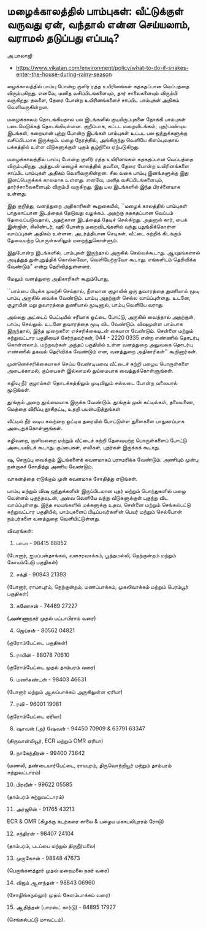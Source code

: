 
# மழைக்காலத்தில் பாம்புகள்: வீட்டுக்குள் வருவது ஏன், வந்தால் என்ன செய்யலாம், வராமல் தடுப்பது எப்படி?

அ.பாலாஜி

* <https://www.vikatan.com/environment/policy/what-to-do-if-snakes-enter-the-house-during-rainy-season>

ழைக்காலத்தில் பாம்பு போன்ற குளிர் ரத்த உயிரினங்கள் கதகதப்பான வெப்பத்தை விரும்புகிறது. எனவே, மனித வசிப்பிடங்களையும், தார் சாலைகளையும் விரும்பி வருகிறது. தவளை, தேரை போன்ற உயிரினங்களைச் சாப்பிட பாம்புகள் அதிகம் வெளிவருகின்றன.

மழைக்காலம் தொடங்கியதால் பல இடங்களில் குடியிருப்புகளை நோக்கி பாம்புகள் படையெடுக்கத் தொடங்கியுள்ளன. குறிப்பாக, கட்டட மறைவிடங்கள், புதர்மண்டிய இடங்கள், கறையான் புற்று போன்ற இடங்கள் பாம்புகள் உட்பட பல ஜந்துக்களுக்கு வசிப்பிடமாக இருக்கும். மழை நேரத்தில், அங்கிருந்து வெளியே கிளம்புவதால் பக்கத்தில் உள்ள வீடுகளுக்குள் புகும் சூழ்நிலை ஏற்படுகிறது.

மழைக்காலத்தில் பாம்பு போன்ற குளிர் ரத்த உயிரினங்கள் கதகதப்பான வெப்பத்தை விரும்புகிறது. அத்துடன் மழைக் காலத்தில் தவளை, தேரை போன்ற உயிரினங்களை சாப்பிட பாம்புகள் அதிகம் வெளிவருகின்றன. சில வகை பாம்பு இனங்களுக்கு இது இனப்பெருக்கக் காலமாக உள்ளது. எனவே, மனித வசிப்பிடங்களையும், தார்ச்சாலைகளையும் விரும்பி வருகிறது. இது பல இடங்களில் இந்த பிரச்னையாக உள்ளது.

இது குறித்து, வனத்துறை அதிகாரிகள் கூறுகையில், ``மழைக் காலத்தில் பாம்புகள் பாதுகாப்பான இடத்தைத் தேடுவது வழக்கம். அதற்கு கதகதப்பான வெப்பம் தேவைப்படுவதால், அதற்கான இடத்தைத் தேடிச் செல்கிறது. அதனால் கார், பைக் இன்ஜின், சிலிண்டர், ஷூ போன்ற மறைவிடங்களில் வந்து பதுங்கிக்கொள்ள வாய்ப்புகள் அதிகம் உள்ளன. அடர்த்தியான செடிகள், வீட்டை சுற்றிக் கிடக்கும் தேவையற்ற பொருள்களிலும் மறைந்துகொள்ளும்.

இதுபோன்ற இடங்களில், பாம்புகள் இருந்தால் அருகில் செல்லக்கூடாது. ஆயுதங்களால் அடித்துத் துன்புறுத்திக் கொல்லவோ, வெளியேற்றவோ கூடாது. எங்களிடம் தெரிவிக்க வேண்டும்" என்று தெரிவித்துள்ளனர்.

மேலும் வனத்துறை அதிகாரிகள் கூறும்போது,

``பாம்பை பிடிக்க முயற்சி செய்தால், நீளமான குழாயில் ஒரு துவாரத்தை துணியால் மூடி பாம்பு அருகில் வைக்க வேண்டும். பாம்பு அதற்குள் செல்ல வாய்ப்புள்ளது. உடனே, குழாயின் மறு துவாரத்தை துணியால் மூடினால், பாம்பு வெளியே வராது.

அல்லது அட்டைப் பெட்டியில் சரியாக ஓட்டை போட்டு, அருகில் வைத்தால் அதற்குள், பாம்பு செல்லும். உடனே துவாரத்தை மூடி விட வேண்டும். விஷமுள்ள பாம்பாக இருந்தால், இந்த முறைகளை எச்சரிக்கையுடன் கையாள வேண்டும். சென்னை மற்றும் சுற்றுவட்டார பகுதியைச் சேர்ந்தவர்கள், 044 - 2220 0335 என்ற எண்ணில் தொடர்பு கொள்ளலாம். மற்றவர்கள் அந்தப் பகுதியில் உள்ள வனத்துறை அலுவலக தொடர்பு எண்ணில் தகவல் தெரிவிக்க வேண்டும் என, வனத்துறை அதிகாரிகள்'' கூறினார்கள்.

முன்னெச்சரிக்கையாகச் செய்ய வேண்டியவை
வீட்டைச் சுற்றி பழைய பொருள்களை அடைக்காமல், குப்பைகள் இல்லாமல் துய்மையாக வைத்துக்கொள்ளுங்கள்.

கழிவு நீர் குழாய்கள் தொடக்கத்திலும் முடிவிலும் சல்லடை போன்ற வலையால் மூடுங்கள்.

தூங்கும் அறை தூய்மையாக இருக்க வேண்டும். தூங்கும் முன் கட்டில்கள், தலையணை, மெத்தை விரிப்பு தூசிதட்டி, உதறி பயன்படுத்துங்கள்

வீட்டில் நீர் வடிய சுவற்றை ஓட்டிய தரையில் போட்டுள்ள துளைகளை பாதுகாப்பாக அடைதுக்கொள்ளுங்கள்.

கழிவறை, குளியலறை மற்றும் வீட்டைச் சுற்றி தேவையற்ற பொருள்களைப் போட்டு அடையவிடக் கூடாது. குப்பைகள், எலிகள், புதர்கள் இருக்கக் கூடாது.

ஷு, செருப்பு வைக்கும் இடங்களைக் கவனமாகப் பராமரிக்க வேண்டும். அணியும் முன்பு நன்றாகச் சோதித்து அணிய வேண்டும்.

வாகனத்தை எடுக்கும் முன் கவனமாக சோதித்து எடுங்கள்.

பாம்பு மற்றும் விஷ ஜந்துக்களின் இருப்பிடமான புதர் மற்றும் பொந்துகளில் மழை வெள்ளம் புகுந்தவுடன், அவை வெளியே வந்து வீடுகளுக்குள் புகுந்து விட வாய்ப்புள்ளது. இந்த சமயங்களில் மக்களுக்கு உதவ, சென்னை மற்றும் செங்கல்பட்டு சுற்றுவட்டார பகுதியில், பாம்புகளைப் பிடிப்பவர்களின் பெயர் மற்றும் செல்போன் நம்பர்களை வனத்துறை வெளியிட்டுள்ளது.

 விவரங்கள்:

1. பாபா - 98415 88852

(போரூர்,  ஐயப்பன்தாங்கல், வளசரவாக்கம், பூந்தமல்லி, நெற்குன்றம் மற்றும் கோயம்பேடு பகுதிகள்)

 2. சக்தி - 90943 21393

(போரூர், ராமாபுரம், நெற்குன்றம், மணப்பாக்கம், முகலிவாக்கம் மற்றும் பெரம்பூர் பகுதிகள்)

 3. கணேசன் - 74489 27227

(அண்ணாநகர் முதல் பட்டாபிராம் வரை)

 4. ஜெய்சன் - 80562 04821

(குரோம்பேட்டை பகுதிகள்)

 5. ராபின் - 88078 70610

(குரோம்பேட்டை முதல் தாம்பரம் வரை)

 6. மணிகண்டன் - 98403 46631

(போரூர் மற்றும் ஆலப்பாக்கம் அருகிலுள்ள ஏரியா)

 7. ரவி - 96001 19081

(குரோம்பேட்டை ஏரியா)

 8. ஷாவன் (அ) ஷேவன் - 94450 70909 & 63791 63347

(திருவான்மியூர், ECR மற்றும் OMR ஏரியா)

 9. நாகேந்திரன் - 99400 73642

(மணலி, தண்டையார்பேட்டை, ராயபுரம், திருவொற்றியூர் மற்றும் தாம்பரம் சுற்றுவட்டாரம்)

 10. பிரவீன் - 99622 05585

(தாம்பரம் சுற்றுவட்டாரம்)

 11. அர்ஜூன் - 91765 43213

ECR & OMR (கிழக்கு கடற்கரை சாலை & பழைய மகாபலிபுரரம் ரோடு)

12. சந்திரன் - 98407 24104

(தாம்பரம், படப்பை மற்றும் திருநீர்மலை)

13. முருகேசன் - 98848 47673

(பெருங்களத்தூர் முதல் மறைமலை நகர் வரை)

14. விஜய் ஆனந்தன் - 98843 06960

(சோழிங்கநல்லூர் முதல் கேளம்பாக்கம் வரை)

15. ஆதித்தன் (பாரஸ்ட் கார்டு) - 84895 17927

(செங்கல்பட்டு மாவட்டம்).